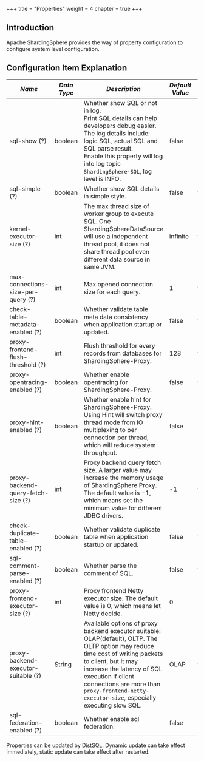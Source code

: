 +++
title = "Properties"
weight = 4
chapter = true
+++

## Introduction

Apache ShardingSphere provides the way of property configuration to configure system level configuration.

## Configuration Item Explanation

| *Name*                              | *Data Type* | *Description*                                                                                                                                                                                                                                                                                           | *Default Value* | *Dynamic Update* | 
| ----------------------------------- | ----------- | --------------------------------------------------------------------------------------------------------------------------------------------------------------------------------------------------------------------------------------------------------------------------------------------------------| --------------- |----------------- | 
| sql-show (?)                        | boolean     | Whether show SQL or not in log. <br /> Print SQL details can help developers debug easier. The log details include: logic SQL, actual SQL and SQL parse result. <br /> Enable this property will log into log topic `ShardingSphere-SQL`, log level is INFO.                                            | false           | true             |
| sql-simple (?)                      | boolean     | Whether show SQL details in simple style.                                                                                                                                                                                                                                                               | false           | true             |
| kernel-executor-size (?)            | int         | The max thread size of worker group to execute SQL. One ShardingSphereDataSource will use a independent thread pool, it does not share thread pool even different data source in same JVM.                                                                                                              | infinite        | false            |
| max-connections-size-per-query (?)  | int         | Max opened connection size for each query.                                                                                                                                                                                                                                                              | 1               | true             |
| check-table-metadata-enabled (?)    | boolean     | Whether validate table meta data consistency when application startup or updated.                                                                                                                                                                                                                       | false           | false            |
| proxy-frontend-flush-threshold (?)  | int         | Flush threshold for every records from databases for ShardingSphere-Proxy.                                                                                                                                                                                                                              | 128             | true             |
| proxy-opentracing-enabled (?)       | boolean     | Whether enable opentracing for ShardingSphere-Proxy.                                                                                                                                                                                                                                                    | false           | true             |
| proxy-hint-enabled (?)              | boolean     | Whether enable hint for ShardingSphere-Proxy. Using Hint will switch proxy thread mode from IO multiplexing to per connection per thread, which will reduce system throughput.                                                                                                                          | false           | true             |
| proxy-backend-query-fetch-size (?)  | int         | Proxy backend query fetch size. A larger value may increase the memory usage of ShardingSphere Proxy. The default value is -1, which means set the minimum value for different JDBC drivers.                                                                                                            | -1              | false            |
| check-duplicate-table-enabled (?)   | boolean     | Whether validate duplicate table when application startup or updated.                                                                                                                                                                                                                                   | false           | false            |
| sql-comment-parse-enabled (?)       | boolean     | Whether parse the comment of SQL.                                                                                                                                                                                                                                                                       | false           | true             |
| proxy-frontend-executor-size (?)    | int         | Proxy frontend Netty executor size. The default value is 0, which means let Netty decide.                                                                                                                                                                                                               | 0               | false            |
| proxy-backend-executor-suitable (?) | String      | Available options of proxy backend executor suitable: OLAP(default), OLTP. The OLTP option may reduce time cost of writing packets to client, but it may increase the latency of SQL execution if client connections are more than `proxy-frontend-netty-executor-size`, especially executing slow SQL. | OLAP            | false            |
| sql-federation-enabled (?)          | boolean     | Whether enable sql federation.                                                                                                                                                                                                                                                                          | false           | true             |

Properties can be updated by [DistSQL](/cn/user-manual/shardingsphere-proxy/usage/distsql/).
Dynamic update can take effect immediately, static update can take effect after restarted.

